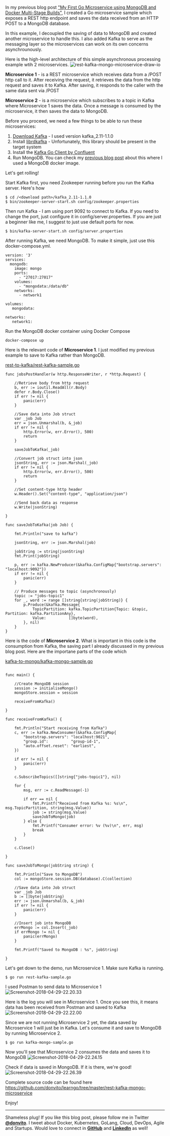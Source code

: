 In my previous blog post ["My First Go Microservice using MongoDB and Docker Multi-Stage Builds"](https://www.melvinvivas.com/my-first-go-microservice/), I created a Go microservice sample which exposes a REST http endpoint and saves the data received from an HTTP POST to a MongoDB database. 

In this example, I decoupled the saving of data to MongoDB and created another microservice to handle this. I also added Kafka to serve as the messaging layer so the microservices can work on its own concerns asynchrounously. 

Here is the high-level architecture of this simple asynchronous processing example wtih 2 microservices.
![rest-kafka-mongo-microservice-draw-io](https://www.melvinvivas.com/content/images/2018/04/rest-kafka-mongo-microservice-draw-io.jpg)

**Microservice 1** - is a REST microservice which receives data from a /POST http call to it. After receiving the request, it retrieves the data from the http request and saves it to Kafka. After saving, it responds to the caller with the same data sent via /POST

**Microservice 2** - is a microservice which subscribes to a topic in Kafka where Microservice 1 saves the data. Once a message is consumed by the microservice, it then saves the data to MongoDB.

Before you proceed, we need a few things to be able to run these microservices:
1. [Download Kafka](https://kafka.apache.org/downloads) - I used version kafka_2.11-1.1.0
2. Install [librdkafka](https://github.com/confluentinc/confluent-kafka-go ) - Unfortunately, this library should be present in the target system
3. Install the [Kafka Go Client by Confluent ](https://github.com/confluentinc/confluent-kafka-go)
4. Run MongoDB. You can check my [previous blog post](https://www.melvinvivas.com/my-first-go-microservice/) about this where I used a MongoDB docker image.

Let's get rolling!

Start Kafka first, you need Zookeeper running before you run the Kafka server. Here's how
```
$ cd /<download path>/kafka_2.11-1.1.0
$ bin/zookeeper-server-start.sh config/zookeeper.properties
```

Then run Kafka - I am using port 9092 to connect to Kafka. If you need to change the port, just configure it in config/server.properties. If you are just a beginner like me, I suggest to just use default ports for now.
```
$ bin/kafka-server-start.sh config/server.properties
```

After running Kafka, we need MongoDB. To make it simple, just use this docker-compose.yml.

```
version: '3'
services:
  mongodb:
    image: mongo
    ports:
      - "27017:27017"
    volumes:
      - "mongodata:/data/db"
    networks:
      - network1

volumes:
   mongodata:

networks:
   network1:
```

Run the MongoDB docker container using Docker Compose
```
docker-compose up
```

Here is the relevant code of **Microservice 1**. I just modified my previous example to save to Kafka rather than MongoDB.

[rest-to-kafka/rest-kafka-sample.go](https://github.com/donvito/learngo/tree/master/rest-kafka-mongo-microservice/rest-to-kafka)
```
func jobsPostHandler(w http.ResponseWriter, r *http.Request) {

	//Retrieve body from http request
	b, err := ioutil.ReadAll(r.Body)
	defer r.Body.Close()
	if err != nil {
		panic(err)
	}

	//Save data into Job struct
	var _job Job
	err = json.Unmarshal(b, &_job)
	if err != nil {
		http.Error(w, err.Error(), 500)
		return
	}

	saveJobToKafka(_job)

	//Convert job struct into json
	jsonString, err := json.Marshal(_job)
	if err != nil {
		http.Error(w, err.Error(), 500)
		return
	}

	//Set content-type http header
	w.Header().Set("content-type", "application/json")

	//Send back data as response
	w.Write(jsonString)

}

func saveJobToKafka(job Job) {

	fmt.Println("save to kafka")

	jsonString, err := json.Marshal(job)

	jobString := string(jsonString)
	fmt.Print(jobString)

	p, err := kafka.NewProducer(&kafka.ConfigMap{"bootstrap.servers": "localhost:9092"})
	if err != nil {
		panic(err)
	}

	// Produce messages to topic (asynchronously)
	topic := "jobs-topic1"
	for _, word := range []string{string(jobString)} {
		p.Produce(&kafka.Message{
			TopicPartition: kafka.TopicPartition{Topic: &topic, Partition: kafka.PartitionAny},
			Value:          []byte(word),
		}, nil)
	}
}
```

Here is the code of **Microservice 2**. What is important in this code is the consumption from Kafka, the saving part I already discussed in my previous blog post. Here are the importane parts of the code which 

[kafka-to-mongo/kafka-mongo-sample.go](https://github.com/donvito/learngo/tree/master/rest-kafka-mongo-microservice/kafka-to-mongo)
```

func main() {

	//Create MongoDB session
	session := initialiseMongo()
	mongoStore.session = session

	receiveFromKafka()

}

func receiveFromKafka() {

	fmt.Println("Start receiving from Kafka")
	c, err := kafka.NewConsumer(&kafka.ConfigMap{
		"bootstrap.servers": "localhost:9021",
		"group.id":          "group-id-1",
		"auto.offset.reset": "earliest",
	})

	if err != nil {
		panic(err)
	}

	c.SubscribeTopics([]string{"jobs-topic1"}, nil)

	for {
		msg, err := c.ReadMessage(-1)

		if err == nil {
			fmt.Printf("Received from Kafka %s: %s\n", msg.TopicPartition, string(msg.Value))
			job := string(msg.Value)
			saveJobToMongo(job)
		} else {
			fmt.Printf("Consumer error: %v (%v)\n", err, msg)
			break
		}
	}

	c.Close()

}

func saveJobToMongo(jobString string) {

	fmt.Println("Save to MongoDB")
	col := mongoStore.session.DB(database).C(collection)

	//Save data into Job struct
	var _job Job
	b := []byte(jobString)
	err := json.Unmarshal(b, &_job)
	if err != nil {
		panic(err)
	}

	//Insert job into MongoDB
	errMongo := col.Insert(_job)
	if errMongo != nil {
		panic(errMongo)
	}

	fmt.Printf("Saved to MongoDB : %s", jobString)

}

```

Let's get down to the demo, run Microservice 1. Make sure Kafka is running.
```
$ go run rest-kafka-sample.go
```

I used Postman to send data to Microservice 1
![Screenshot-2018-04-29-22.20.33](https://www.melvinvivas.com/content/images/2018/04/Screenshot-2018-04-29-22.20.33.png)

Here is the log you will see in Microservice 1. Once you see this, it means data has been received from Postman and saved to Kafka
![Screenshot-2018-04-29-22.22.00](https://www.melvinvivas.com/content/images/2018/04/Screenshot-2018-04-29-22.22.00.png)

Since we are not running Microservice 2 yet, the data saved by Microservice 1 will just be in Kafka. Let's consume it and save to MongoDB by running Microservice 2.
```
$ go run kafka-mongo-sample.go
```

Now you'll see that Microservice 2 consumes the data and saves it to MongoDB
![Screenshot-2018-04-29-22.24.15](https://www.melvinvivas.com/content/images/2018/04/Screenshot-2018-04-29-22.24.15.png)

Check if data is saved in MongoDB. If it is there, we're good!
![Screenshot-2018-04-29-22.26.39](https://www.melvinvivas.com/content/images/2018/04/Screenshot-2018-04-29-22.26.39.png)


Complete source code can be found here
https://github.com/donvito/learngo/tree/master/rest-kafka-mongo-microservice

Enjoy!

---
Shameless plug! If you like this blog post, please follow me in Twitter **[@donvito](https://twitter.com/donvito)**. I tweet about Docker, Kubernetes, GoLang, Cloud, DevOps, Agile and Startups. Would love to connect in **[GitHub](https://github.com/donvito)** and **[LinkedIn](https://www.linkedin.com/in/melvinvivas/)** as well!